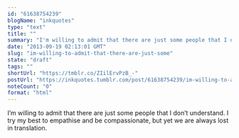 ```yaml
---
id: "61638754239"
blogName: "inkquotes"
type: "text"
title: ""
summary: "I'm willing to admit that there are just some people that I don't understand. I try my best to empathise and be compassionate,..."
date: "2013-09-19 02:13:01 GMT"
slug: "im-willing-to-admit-that-there-are-just-some"
state: "draft"
tags: ""
shortUrl: "https://tmblr.co/ZIilErvPzB_-"
postUrl: "https://inkquotes.tumblr.com/post/61638754239/im-willing-to-admit-that-there-are-just-some"
noteCount: "0"
format: "html"
---
```


I’m willing to admit that there are just some people that I don’t understand. I try my best to empathise and be compassionate, but yet we are always lost in translation.